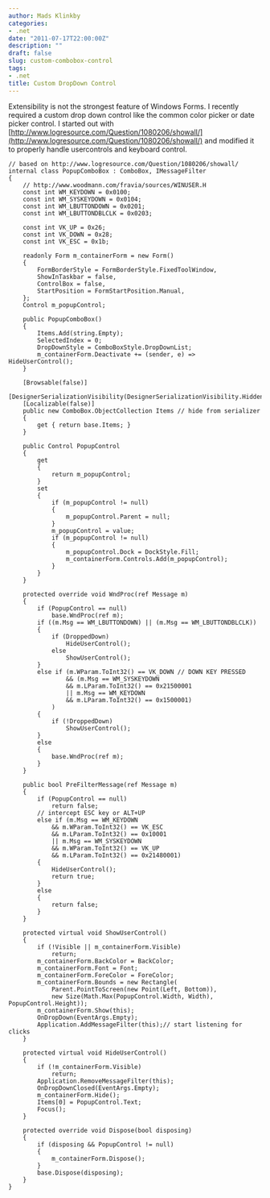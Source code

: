 ```yaml
---
author: Mads Klinkby
categories:
- .net
date: "2011-07-17T22:00:00Z"
description: ""
draft: false
slug: custom-combobox-control
tags:
- .net
title: Custom DropDown Control
---
```



Extensibility is not the strongest feature of Windows Forms. I recently required a custom drop down control like the common color picker or date picker control. I started out with [http://www.logresource.com/Question/1080206/showall/](http://www.logresource.com/Question/1080206/showall/) and modified it to properly handle usercontrols and keyboard control.  

<pre class="csharpcode"><code><span class="rem">// based on http://www.logresource.com/Question/1080206/showall/</span>
<span class="kwrd">internal</span> <span class="kwrd">class</span> PopupComboBox : ComboBox, IMessageFilter
{
    <span class="rem">// http://www.woodmann.com/fravia/sources/WINUSER.H</span>
    <span class="kwrd">const</span> <span class="kwrd">int</span> WM_KEYDOWN = 0x0100;
    <span class="kwrd">const</span> <span class="kwrd">int</span> WM_SYSKEYDOWN = 0x0104;
    <span class="kwrd">const</span> <span class="kwrd">int</span> WM_LBUTTONDOWN = 0x0201;
    <span class="kwrd">const</span> <span class="kwrd">int</span> WM_LBUTTONDBLCLK = 0x0203;

    <span class="kwrd">const</span> <span class="kwrd">int</span> VK_UP = 0x26;
    <span class="kwrd">const</span> <span class="kwrd">int</span> VK_DOWN = 0x28;
    <span class="kwrd">const</span> <span class="kwrd">int</span> VK_ESC = 0x1b;

    <span class="kwrd">readonly</span> Form m_containerForm = <span class="kwrd">new</span> Form()
    {
        FormBorderStyle = FormBorderStyle.FixedToolWindow,
        ShowInTaskbar = <span class="kwrd">false</span>,
        ControlBox = <span class="kwrd">false</span>,
        StartPosition = FormStartPosition.Manual,
    };
    Control m_popupControl;

    <span class="kwrd">public</span> PopupComboBox()
    {
        Items.Add(<span class="kwrd">string</span>.Empty);
        SelectedIndex = 0;
        DropDownStyle = ComboBoxStyle.DropDownList;
        m_containerForm.Deactivate += (sender, e) =&gt; HideUserControl();
    }        

    [Browsable(<span class="kwrd">false</span>)]
    [DesignerSerializationVisibility(DesignerSerializationVisibility.Hidden)]
    [Localizable(<span class="kwrd">false</span>)]
    <span class="kwrd">public</span> <span class="kwrd">new</span> ComboBox.ObjectCollection Items <span class="rem">// hide from serializer</span>
    {
        get { <span class="kwrd">return</span> <span class="kwrd">base</span>.Items; }
    }

    <span class="kwrd">public</span> Control PopupControl
    {
        get
        {
            <span class="kwrd">return</span> m_popupControl;
        }
        set
        {
            <span class="kwrd">if</span> (m_popupControl != <span class="kwrd">null</span>)
            {
                m_popupControl.Parent = <span class="kwrd">null</span>;
            }
            m_popupControl = <span class="kwrd">value</span>;
            <span class="kwrd">if</span> (m_popupControl != <span class="kwrd">null</span>)
            {
                m_popupControl.Dock = DockStyle.Fill;
                m_containerForm.Controls.Add(m_popupControl);
            }
        }
    }

    <span class="kwrd">protected</span> <span class="kwrd">override</span> <span class="kwrd">void</span> WndProc(<span class="kwrd">ref</span> Message m)
    {
        <span class="kwrd">if</span> (PopupControl == <span class="kwrd">null</span>)
            <span class="kwrd">base</span>.WndProc(<span class="kwrd">ref</span> m);
        <span class="kwrd">if</span> ((m.Msg == WM_LBUTTONDOWN) || (m.Msg == WM_LBUTTONDBLCLK))
        {
            <span class="kwrd">if</span> (DroppedDown)
                HideUserControl();
            <span class="kwrd">else</span>
                ShowUserControl();
        }
        <span class="kwrd">else</span> <span class="kwrd">if</span> (m.WParam.ToInt32() == VK_DOWN <span class="rem">// DOWN KEY PRESSED</span>
                &amp;&amp; (m.Msg == WM_SYSKEYDOWN
                &amp;&amp; m.LParam.ToInt32() == 0x21500001
                || m.Msg == WM_KEYDOWN
                &amp;&amp; m.LParam.ToInt32() == 0x1500001)
            )
        {
            <span class="kwrd">if</span> (!DroppedDown)
                ShowUserControl();
        }                  
        <span class="kwrd">else</span>
        {
            <span class="kwrd">base</span>.WndProc(<span class="kwrd">ref</span> m);
        }
    }

    <span class="kwrd">public</span> <span class="kwrd">bool</span> PreFilterMessage(<span class="kwrd">ref</span> Message m)
    {
        <span class="kwrd">if</span> (PopupControl == <span class="kwrd">null</span>)
            <span class="kwrd">return</span> <span class="kwrd">false</span>;
        <span class="rem">// intercept ESC key or ALT+UP</span>
        <span class="kwrd">else</span> <span class="kwrd">if</span> (m.Msg == WM_KEYDOWN
            &amp;&amp; m.WParam.ToInt32() == VK_ESC
            &amp;&amp; m.LParam.ToInt32() == 0x10001                
            || m.Msg == WM_SYSKEYDOWN
            &amp;&amp; m.WParam.ToInt32() == VK_UP
            &amp;&amp; m.LParam.ToInt32() == 0x21480001)
        {
            HideUserControl();
            <span class="kwrd">return</span> <span class="kwrd">true</span>;
        }                            
        <span class="kwrd">else</span>
        {
            <span class="kwrd">return</span> <span class="kwrd">false</span>;
        }
    }

    <span class="kwrd">protected</span> <span class="kwrd">virtual</span> <span class="kwrd">void</span> ShowUserControl()
    {
        <span class="kwrd">if</span> (!Visible || m_containerForm.Visible)
            <span class="kwrd">return</span>;           
        m_containerForm.BackColor = BackColor;
        m_containerForm.Font = Font;
        m_containerForm.ForeColor = ForeColor;
        m_containerForm.Bounds = <span class="kwrd">new</span> Rectangle(
            Parent.PointToScreen(<span class="kwrd">new</span> Point(Left, Bottom)),
            <span class="kwrd">new</span> Size(Math.Max(PopupControl.Width, Width), PopupControl.Height));
        m_containerForm.Show(<span class="kwrd">this</span>);
        OnDropDown(EventArgs.Empty);
        Application.AddMessageFilter(<span class="kwrd">this</span>);<span class="rem">// start listening for clicks</span>
    }

    <span class="kwrd">protected</span> <span class="kwrd">virtual</span> <span class="kwrd">void</span> HideUserControl()
    {
        <span class="kwrd">if</span> (!m_containerForm.Visible)
            <span class="kwrd">return</span>;
        Application.RemoveMessageFilter(<span class="kwrd">this</span>);
        OnDropDownClosed(EventArgs.Empty);
        m_containerForm.Hide();
        Items[0] = PopupControl.Text;
        Focus();
    }

    <span class="kwrd">protected</span> <span class="kwrd">override</span> <span class="kwrd">void</span> Dispose(<span class="kwrd">bool</span> disposing)
    {
        <span class="kwrd">if</span> (disposing &amp;&amp; PopupControl != <span class="kwrd">null</span>)
        {
            m_containerForm.Dispose();
        }
        <span class="kwrd">base</span>.Dispose(disposing);
    }
}</code></pre>

